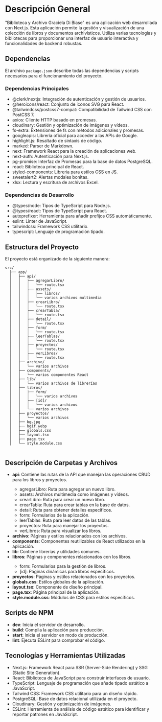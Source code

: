 <!DOCTYPE html>
<html lang="es">
<head>
  <meta charset="UTF-8">
  <meta name="viewport" content="width=device-width, initial-scale=1.0">

</head>
<body>
    <title>Documentación del Software para la Webapp "Biblioteca y Archivo Graciela Di Biase"</title>
  <h1>Descripción General</h1>
  <p>"Biblioteca y Archivo Graciela Di Biase" es una aplicación web desarrollada con Next.js. Esta aplicación permite la gestión y visualización de una colección de libros y documentos archivísticos. Utiliza varias tecnologías y bibliotecas para proporcionar una interfaz de usuario interactiva y funcionalidades de backend robustas.</p>

  <h2>Dependencias</h2>
  <p>El archivo <code>package.json</code> describe todas las dependencias y scripts necesarios para el funcionamiento del proyecto.</p>

  <h3>Dependencias Principales</h3>
  <ul>
    <li>@clerk/nextjs: Integración de autenticación y gestión de usuarios.</li>
    <li>@heroicons/react: Conjunto de iconos SVG para React.</li>
    <li>@tailwindcss/postcss7-compat: Compatibilidad de Tailwind CSS con PostCSS 7.</li>
    <li>axios: Cliente HTTP basado en promesas.</li>
    <li>cloudinary: Gestión y optimización de imágenes y vídeos.</li>
    <li>fs-extra: Extensiones de fs con métodos adicionales y promesas.</li>
    <li>googleapis: Librería oficial para acceder a las APIs de Google.</li>
    <li>highlight.js: Resaltado de sintaxis de código.</li>
    <li>marked: Parser de Markdown.</li>
    <li>next: Framework React para la creación de aplicaciones web.</li>
    <li>next-auth: Autenticación para Next.js.</li>
    <li>pg-promise: Interfaz de Promesas para la base de datos PostgreSQL.</li>
    <li>react: Biblioteca principal de React.</li>
    <li>styled-components: Librería para estilos CSS en JS.</li>
    <li>sweetalert2: Alertas modales bonitas.</li>
    <li>xlsx: Lectura y escritura de archivos Excel.</li>
  </ul>

  <h3>Dependencias de Desarrollo</h3>
  <ul>
    <li>@types/node: Tipos de TypeScript para Node.js.</li>
    <li>@types/react: Tipos de TypeScript para React.</li>
    <li>autoprefixer: Herramienta para añadir prefijos CSS automáticamente.</li>
    <li>eslint: Linter de JavaScript.</li>
    <li>tailwindcss: Framework CSS utilitario.</li>
    <li>typescript: Lenguaje de programación tipado.</li>
  </ul>

  <h2>Estructura del Proyecto</h2>
  <p>El proyecto está organizado de la siguiente manera:</p>
  <pre><code>src/
  ├── app/
  │   ├── api/
  │   │   ├── agregarLibro/
  │   │   │   └── route.tsx
  │   │   ├── assets/
  │   │   │   ├── libros/
  │   │   │   └── varios archivos multimedia
  │   │   ├── crearLibro/
  │   │   │   └── route.tsx
  │   │   ├── crearTabla/
  │   │   │   └── route.tsx
  │   │   ├── detail/
  │   │   │   └── route.tsx
  │   │   ├── form/
  │   │   │   └── route.tsx
  │   │   ├── leerTablas/
  │   │   │   └── route.tsx
  │   │   ├── proyectos/
  │   │   │   └── route.tsx
  │   │   ├── verLibros/
  │   │   │   └── route.tsx
  │   ├── archivo/
  │   │   └── varios archivos
  │   ├── components/
  │   │   └── varios componentes React
  │   ├── lib/
  │   │   └── varios archivos de librerías
  │   ├── libros/
  │   │   ├── form/
  │   │   │   └── varios archivos
  │   │   ├── [id]/
  │   │   │   └── varios archivos
  │   │   └── varios archivos
  │   ├── proyectos/
  │   │   └── varios archivos
  │   ├── bg.jpg
  │   ├── bgif.webp
  │   ├── globals.css
  │   ├── layout.tsx
  │   ├── page.tsx
  │   └── style.module.css
  </code></pre>

  <h2>Descripción de Carpetas y Archivos</h2>
  <ul>
    <li><strong>api</strong>: Contiene las rutas de la API que manejan las operaciones CRUD para los libros y proyectos.</li>
    <ul>
      <li>agregarLibro: Ruta para agregar un nuevo libro.</li>
      <li>assets: Archivos multimedia como imágenes y vídeos.</li>
      <li>crearLibro: Ruta para crear un nuevo libro.</li>
      <li>crearTabla: Ruta para crear tablas en la base de datos.</li>
      <li>detail: Ruta para obtener detalles específicos.</li>
      <li>form: Formularios de la aplicación.</li>
      <li>leerTablas: Ruta para leer datos de las tablas.</li>
      <li>proyectos: Ruta para manejar los proyectos.</li>
      <li>verLibros: Ruta para visualizar los libros.</li>
    </ul>
    <li><strong>archivo</strong>: Páginas y estilos relacionados con los archivos.</li>
    <li><strong>components</strong>: Componentes reutilizables de React utilizados en la aplicación.</li>
    <li><strong>lib</strong>: Contiene librerías y utilidades comunes.</li>
    <li><strong>libros</strong>: Páginas y componentes relacionados con los libros.</li>
    <ul>
      <li>form: Formularios para la gestión de libros.</li>
      <li>[id]: Páginas dinámicas para libros específicos.</li>
    </ul>
    <li><strong>proyectos</strong>: Páginas y estilos relacionados con los proyectos.</li>
    <li><strong>globals.css</strong>: Estilos globales de la aplicación.</li>

  <li><strong>layout.tsx</strong>: Componente de diseño principal.</li>
  <li><strong>page.tsx</strong>: Página principal de la aplicación.</li>
  <li><strong>style.module.css</strong>: Módulos de CSS para estilos específicos.</li>
</ul>
<h2>Scripts de NPM</h2>
<ul>
  <li><strong>dev</strong>: Inicia el servidor de desarrollo.</li>
  <li><strong>build</strong>: Compila la aplicación para producción.</li>
  <li><strong>start</strong>: Inicia el servidor en modo de producción.</li>
  <li><strong>lint</strong>: Ejecuta ESLint para comprobar el código.</li>
</ul>
<h2>Tecnologías y Herramientas Utilizadas</h2>
<ul>
  <li>Next.js: Framework React para SSR (Server-Side Rendering) y SSG (Static Site Generation).</li>
  <li>React: Biblioteca de JavaScript para construir interfaces de usuario.</li>
  <li>TypeScript: Lenguaje de programación que añade tipado estático a JavaScript.</li>
  <li>Tailwind CSS: Framework CSS utilitario para un diseño rápido.</li>
  <li>PostgreSQL: Base de datos relacional utilizada en el proyecto.</li>
  <li>Cloudinary: Gestión y optimización de imágenes.</li>
  <li>ESLint: Herramienta de análisis de código estático para identificar y reportar patrones en JavaScript.</li>
</ul>
</body>
</html>
